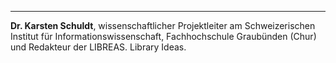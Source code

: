 ---
**Dr. Karsten Schuldt**, wissenschaftlicher Projektleiter am
Schweizerischen Institut für Informationswissenschaft, Fachhochschule
Graubünden (Chur) und Redakteur der LIBREAS. Library Ideas.
